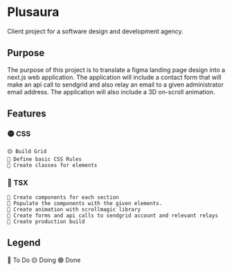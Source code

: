 # Plusaura

Client project for a software design and development agency.

## Purpose
The purpose of this project is to translate a figma landing page design into a next.js web application. The application will include a contact form that will make an api call to sendgrid and also relay an email to a given administrator email address. The application will also include a 3D on-scroll animation.
## Features

### 🟡 CSS
    🟡 Build Grid
    🔴 Define basic CSS Rules
    🔴 Create classes for elements

### 🔴 TSX
    🔴 Create components for each section
    🔴 Populate the components with the given elements.
    🔴 Create animation with scrollmagic library
    🔴 Create forms and api calls to sendgrid account and relevant relays
    🔴 Create production build

## Legend

 🔴 To Do 
 🟡 Doing 
 🟢 Done
